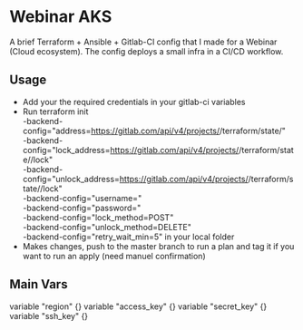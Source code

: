 # Webinar AKS
A brief Terraform + Ansible + Gitlab-CI config that I made for a Webinar (Cloud ecosystem). The config deploys a small infra in a CI/CD workflow.  

## Usage
- Add your the required credentials in your gitlab-ci variables
- Run terraform init \
    -backend-config="address=https://gitlab.com/api/v4/projects/<YOUR-PROJECT-ID>/terraform/state/<YOUR-PROJECT-NAME>" \
    -backend-config="lock_address=https://gitlab.com/api/v4/projects/<YOUR-PROJECT-ID>/terraform/state/<YOUR-PROJECT-NAME>/lock" \
    -backend-config="unlock_address=https://gitlab.com/api/v4/projects/<YOUR-PROJECT-ID>/terraform/state/<YOUR-PROJECT-NAME>/lock" \
    -backend-config="username=<YOUR-USERNAME>" \
    -backend-config="password=<YOUR-ACCESS-TOKEN>" \
    -backend-config="lock_method=POST" \
    -backend-config="unlock_method=DELETE" \
    -backend-config="retry_wait_min=5" in your local folder
- Makes changes, push to the master branch to run a plan and tag it if you want to run an apply (need manuel confirmation)

## Main Vars

variable "region" {}
variable "access_key" {}
variable "secret_key" {}
variable "ssh_key" {}
